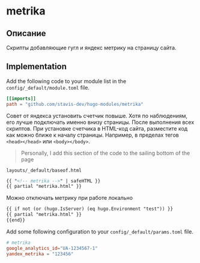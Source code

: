 # metrika

## Описание

Скрипты добавляющие гугл и яндекс метрику на страницу сайта.

## Implementation

Add the following code to your module list in the `config/_default/module.toml` file.

```toml
[[imports]]
path = "github.com/stavis-dev/hugo-modules/metrika"
```


Совет от яндекса установить счетчик повыше. Хотя по наблюдениям, его лучше подключать
именно внизу страницы. После выполнения всех скриптов.
При установке счетчика в HTML-код сайта, разместите код как можно ближе к началу страницы. 
Например, в пределах тегов `<head></head>` или `<body></body>`.

> Personally, I add this section of the code to the sailing bottom of the page

`layouts/_default/baseof.html`

```html
{{ "<!-- metrika -->" | safeHTML }}
{{ partial "metrika.html" }}
```

Можно отключать метрику при работе локально

```html
{{ if not (or (hugo.IsServer) (eq hugo.Environment "test")) }}
{{ partial "metrika.html" }}
{{end}}
```


Add some following configuration to your `config/_default/params.toml` file.

```toml
# metrika
google_analytics_id="UA-1234567-1"
yandex_metrika = "123456"
```